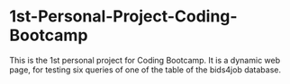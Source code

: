 # 1st-Personal-Project-Coding-Bootcamp
This is the 1st personal project for Coding Bootcamp. It is a dynamic web page, for testing six queries of one of the table of the bids4job database.
